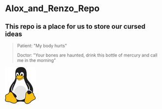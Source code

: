 # Alox_and_Renzo_Repo

## This repo is a place for us to store our cursed ideas

>Patient: "My body hurts"
>
>Doctor: "Your bones are haunted, drink this bottle of mercury and call me in the morning"

![Tux, the Linux mascot](/assets/images/tux.png)
